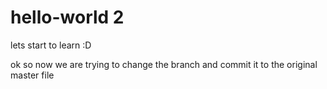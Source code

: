 # hello-world 2
lets start to learn :D

ok so now we are trying to change the 
branch and commit it to the original master file
